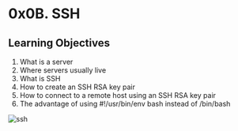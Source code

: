 # 0x0B. SSH
## Learning Objectives

1. What is a server
2. Where servers usually live
3. What is SSH
4. How to create an SSH RSA key pair
5. How to connect to a remote host using an SSH RSA key pair
5. The advantage of using #!/usr/bin/env bash instead of /bin/bash

![ssh](https://www.hostinger.com/tutorials/wp-content/uploads/sites/2/2017/07/asymmetric-encryption.webp)
